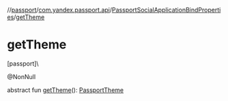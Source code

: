 //[passport](../../../index.md)/[com.yandex.passport.api](../index.md)/[PassportSocialApplicationBindProperties](index.md)/[getTheme](get-theme.md)

# getTheme

[passport]\

@NonNull

abstract fun [getTheme](get-theme.md)(): [PassportTheme](../-passport-theme/index.md)
